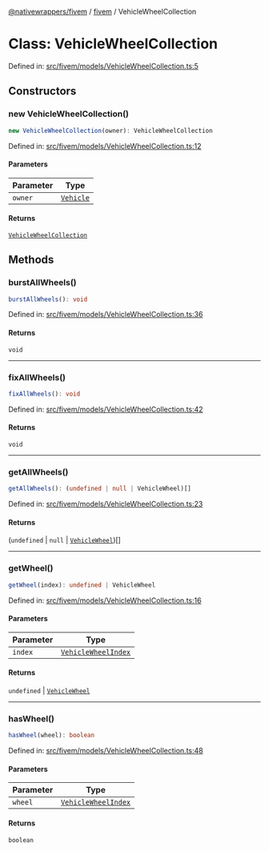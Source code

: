 [@nativewrappers/fivem](../../README.md) / [fivem](../README.md) / VehicleWheelCollection

# Class: VehicleWheelCollection

Defined in: [src/fivem/models/VehicleWheelCollection.ts:5](https://github.com/nativewrappers/fivem/blob/b9a4f02a0f902a29cccc3c350b3c8379abeb4a1b/src/fivem/models/VehicleWheelCollection.ts#L5)

## Constructors

### new VehicleWheelCollection()

```ts
new VehicleWheelCollection(owner): VehicleWheelCollection
```

Defined in: [src/fivem/models/VehicleWheelCollection.ts:12](https://github.com/nativewrappers/fivem/blob/b9a4f02a0f902a29cccc3c350b3c8379abeb4a1b/src/fivem/models/VehicleWheelCollection.ts#L12)

#### Parameters

| Parameter | Type |
| ------ | ------ |
| `owner` | [`Vehicle`](Vehicle.md) |

#### Returns

[`VehicleWheelCollection`](VehicleWheelCollection.md)

## Methods

### burstAllWheels()

```ts
burstAllWheels(): void
```

Defined in: [src/fivem/models/VehicleWheelCollection.ts:36](https://github.com/nativewrappers/fivem/blob/b9a4f02a0f902a29cccc3c350b3c8379abeb4a1b/src/fivem/models/VehicleWheelCollection.ts#L36)

#### Returns

`void`

***

### fixAllWheels()

```ts
fixAllWheels(): void
```

Defined in: [src/fivem/models/VehicleWheelCollection.ts:42](https://github.com/nativewrappers/fivem/blob/b9a4f02a0f902a29cccc3c350b3c8379abeb4a1b/src/fivem/models/VehicleWheelCollection.ts#L42)

#### Returns

`void`

***

### getAllWheels()

```ts
getAllWheels(): (undefined | null | VehicleWheel)[]
```

Defined in: [src/fivem/models/VehicleWheelCollection.ts:23](https://github.com/nativewrappers/fivem/blob/b9a4f02a0f902a29cccc3c350b3c8379abeb4a1b/src/fivem/models/VehicleWheelCollection.ts#L23)

#### Returns

(`undefined` \| `null` \| [`VehicleWheel`](VehicleWheel.md))[]

***

### getWheel()

```ts
getWheel(index): undefined | VehicleWheel
```

Defined in: [src/fivem/models/VehicleWheelCollection.ts:16](https://github.com/nativewrappers/fivem/blob/b9a4f02a0f902a29cccc3c350b3c8379abeb4a1b/src/fivem/models/VehicleWheelCollection.ts#L16)

#### Parameters

| Parameter | Type |
| ------ | ------ |
| `index` | [`VehicleWheelIndex`](../enumerations/VehicleWheelIndex.md) |

#### Returns

`undefined` \| [`VehicleWheel`](VehicleWheel.md)

***

### hasWheel()

```ts
hasWheel(wheel): boolean
```

Defined in: [src/fivem/models/VehicleWheelCollection.ts:48](https://github.com/nativewrappers/fivem/blob/b9a4f02a0f902a29cccc3c350b3c8379abeb4a1b/src/fivem/models/VehicleWheelCollection.ts#L48)

#### Parameters

| Parameter | Type |
| ------ | ------ |
| `wheel` | [`VehicleWheelIndex`](../enumerations/VehicleWheelIndex.md) |

#### Returns

`boolean`
